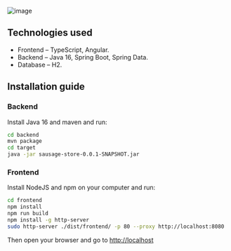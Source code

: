![image](https://user-images.githubusercontent.com/9394918/121517767-69db8a80-c9f8-11eb-835a-e98ca07fd995.png)


## Technologies used

* Frontend – TypeScript, Angular.
* Backend  – Java 16, Spring Boot, Spring Data.
* Database – H2.

## Installation guide
### Backend

Install Java 16 and maven and run:

```bash
cd backend
mvn package
cd target
java -jar sausage-store-0.0.1-SNAPSHOT.jar
```

### Frontend

Install NodeJS and npm on your computer and run:

```bash
cd frontend
npm install
npm run build
npm install -g http-server
sudo http-server ./dist/frontend/ -p 80 --proxy http://localhost:8080
```

Then open your browser and go to [http://localhost](http://localhost)
